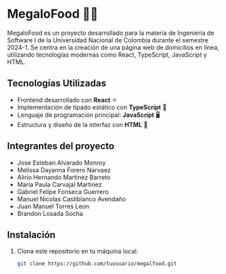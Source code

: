 # MegaloFood 🍔🚀

MegaloFood es un proyecto desarrollado para la materia de Ingeniería de Software I de la Universidad Nacional de Colombia durante el semestre 2024-1. Se centra en la creación de una página web de domicilios en línea, utilizando tecnologías modernas como React, TypeScript, JavaScript y HTML.

## Tecnologías Utilizadas

- Frontend desarrollado con **React** ⚛️
- Implementación de tipado estático con **TypeScript** 📝
- Lenguaje de programación principal: **JavaScript** 🖥️
- Estructura y diseño de la interfaz con **HTML** 🎨

## Integrantes del proyecto

- Jose Esteban Alvarado Monroy
- Melissa Dayanna Forero Narvaez
- Alirio Hernando Martinez Barreto
- Maria Paula Carvajal Martinez
- Gabriel Felipe Fonseca Guerrero
- Manuel Nicolas Castiblanco Avendaño
- Juan Manuel Torres Leon
- Brandon Losada Socha

## Instalación

1. Clona este repositorio en tu máquina local:

   ```bash
   git clone https://github.com/tuusuario/megalfood.git
